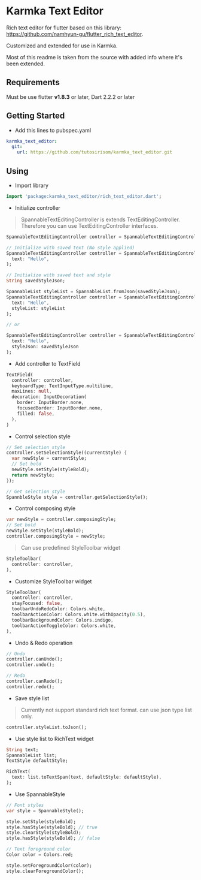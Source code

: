 # Karmka Text Editor

Rich text editor for flutter based on this library: https://github.com/namhyun-gu/flutter_rich_text_editor.

Customized and extended for use in Karmka.

Most of this readme is taken from the source with added info where it's been extended.

## Requirements

Must be use flutter **v1.8.3** or later, Dart 2.2.2 or later

## Getting Started

* Add this lines to pubspec.yaml

```yaml
karmka_text_editor:
  git:
    url: https://github.com/tutosirisom/karmka_text_editor.git
```

## Using

* Import library 

```dart
import 'package:karmka_text_editor/rich_text_editor.dart';
```

* Initialize controller

> SpannableTextEditingController is extends TextEditingController. Therefore you can use TextEditingController interfaces.

```dart
SpannableTextEditingController controller = SpannableTextEditingController();

// Initialize with saved text (No style applied)
SpannableTextEditingController controller = SpannableTextEditingController(
  text: "Hello",
);

// Initialize with saved text and style
String savedStyleJson;

SpannableList styleList = SpannableList.fromJson(savedStyleJson); 
SpannableTextEditingController controller = SpannableTextEditingController(
  text: "Hello",
  styleList: styleList
);

// or

SpannableTextEditingController controller = SpannableTextEditingController.fromJson(
  text: "Hello",
  styleJson: savedStyleJson
);
```

* Add controller to TextField

```dart
TextField(
  controller: controller,
  keyboardType: TextInputType.multiline,
  maxLines: null,
  decoration: InputDecoration(
    border: InputBorder.none,
    focusedBorder: InputBorder.none,
    filled: false,
  ),
)
```

* Control selection style

```dart
// Set selection style
controller.setSelectionStyle((currentStyle) {
  var newStyle = currentStyle;
  // Set bold
  newStyle.setStyle(styleBold);
  return newStyle;
});

// Get selection style
SpannbleStyle style = controller.getSelectionStyle();
```

* Control composing style

```dart
var newStyle = controller.composingStyle;
// Set bold
newStyle.setStyle(styleBold);
controller.composingStyle = newStyle;
```

> Can use predefined StyleToolbar widget

```dart
StyleToolbar(
  controller: controller,
),
```

* Customize StyleToolbar widget

```dart
StyleToolbar(
  controller: controller,
  stayFocused: false,
  toolbarUndoRedoColor: Colors.white,
  toolbarActionColor: Colors.white.withOpacity(0.5),
  toolbarBackgroundColor: Colors.indigo,
  toolbarActionToggleColor: Colors.white,
),
```

* Undo & Redo operation

```dart
// Undo
controller.canUndo();
controller.undo();

// Redo
controller.canRedo();
controller.redo();
```

* Save style list

> Currently not support standard rich text format. can use json type list only.

```dart
controller.styleList.toJson();
```

* Use style list to RichText widget

```dart
String text;
SpannableList list;
TextStyle defaultStyle;

RichText(
  text: list.toTextSpan(text, defaultStyle: defaultStyle),
);
```

* Use SpannableStyle

```dart
// Font styles
var style = SpannableStyle();

style.setStyle(styleBold);
style.hasStyle(styleBold); // true
style.clearStyle(styleBold);
style.hasStyle(styleBold); // false

// Text foreground color
Color color = Colors.red;

style.setForegroundColor(color);
style.clearForegroundColor();
```
